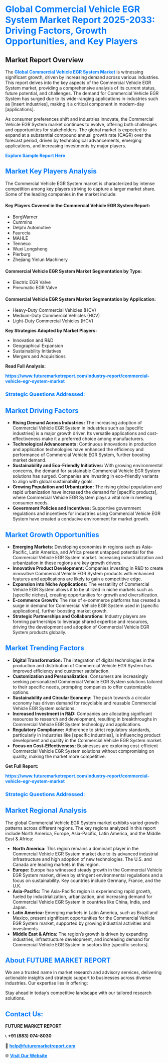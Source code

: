 <h1 style="color: #007BFF;">Global Commercial Vehicle EGR System Market Report 2025-2033: Driving Factors, Growth Opportunities, and Key Players</h1>

<section id="overview">
<h2>Market Report Overview</h2>
<p>The <a href="https://www.futuremarketreport.com/industry-report/commercial-vehicle-egr-system-market" style="color: #007BFF; text-decoration: none;"><strong>Global Commercial Vehicle EGR System Market</strong></a> is witnessing significant growth, driven by increasing demand across various industries. This report delves into the key aspects of the Commercial Vehicle EGR System market, providing a comprehensive analysis of its current status, future potential, and challenges. The demand for Commercial Vehicle EGR System has surged due to its wide-ranging applications in industries such as [insert industries], making it a critical component in modern-day [applications].</p>
<p>As consumer preferences shift and industries innovate, the Commercial Vehicle EGR System market continues to evolve, offering both challenges and opportunities for stakeholders. The global market is expected to expand at a substantial compound annual growth rate (CAGR) over the forecast period, driven by technological advancements, emerging applications, and increasing investments by major players.</p>
</section>

<section id="overview">
<p><a href="https://www.futuremarketreport.com/request-sample/reportId=43409" style="color: #007BFF; text-decoration: none;"><strong>Explore Sample Report Here</strong></a></p>
</section>

<section id="key-players">
<h2 style="color: #007BFF;">Market Key Players Analysis</h2>
<p>The Commercial Vehicle EGR System market is characterized by intense competition among key players striving to capture a larger market share. Some of the leading companies in the market include:</p>
<h4>Key Players Covered in the Commercial Vehicle EGR System Report:</h4>
<ul><li>BorgWarner</li><li>Cummins</li><li>Delphi Automotive</li><li>Faurecia</li><li>MAHLE</li><li>Tenneco</li><li>Wuxi Longsheng</li><li>Pierburg</li><li>Zhejiang Yinlun Machinery</li></ul>
<h4>Commercial Vehicle EGR System Market Segmentation by Type:</h4>
<ul><li>Electric EGR Valve</li><li>Pneumatic EGR Valve</li></ul>

<h4>Commercial Vehicle EGR System Market Segmentation by Application:</h4>
<ul><li>Heavy-Duty Commercial Vehicles (HCV)</li><li>Medium-Duty Commercial Vehicles (HCV)</li><li>Light-Duty Commercial Vehicles (HCV)</li></ul>
<p><strong>Key Strategies Adopted by Market Players:</strong></p>
<ul>
<li>Innovation and R&D</li>
<li>Geographical Expansion</li>
<li>Sustainability Initiatives</li>
<li>Mergers and Acquisitions</li>
</ul>
</section>

<section>
<p><strong>Read Full Analysis: </strong></p><a href="https://www.futuremarketreport.com/industry-report/commercial-vehicle-egr-system-market" style="color: #007BFF; text-decoration: none;"><strong>https://www.futuremarketreport.com/industry-report/commercial-vehicle-egr-system-market</strong></a>
<h3 style="color: #007BFF;">Strategic Questions Addressed:</h3>
</section>

<section id="driving-factors">
<h2 style="color: #007BFF;">Market Driving Factors</h2>
<ul>
<li><strong>Rising Demand Across Industries:</strong> The increasing adoption of Commercial Vehicle EGR System in industries such as [specific industries] is a major growth driver. Its versatile applications and cost-effectiveness make it a preferred choice among manufacturers.</li>
<li><strong>Technological Advancements:</strong> Continuous innovations in production and application technologies have enhanced the efficiency and performance of Commercial Vehicle EGR System, further boosting market demand.</li>
<li><strong>Sustainability and Eco-Friendly Initiatives:</strong> With growing environmental concerns, the demand for sustainable Commercial Vehicle EGR System solutions has surged. Companies are investing in eco-friendly variants to align with global sustainability goals.</li>
<li><strong>Growing Population and Urbanization:</strong> The rising global population and rapid urbanization have increased the demand for [specific products], where Commercial Vehicle EGR System plays a vital role in meeting consumer needs.</li>
<li><strong>Government Policies and Incentives:</strong> Supportive government regulations and incentives for industries using Commercial Vehicle EGR System have created a conducive environment for market growth.</li>
</ul>
</section>

<section id="growth-opportunities">
<h2 style="color: #007BFF;">Market Growth Opportunities</h2>
<ul>
<li><strong>Emerging Markets:</strong> Developing economies in regions such as Asia-Pacific, Latin America, and Africa present untapped potential for the Commercial Vehicle EGR System market. Increasing industrialization and urbanization in these regions are key growth drivers.</li>
<li><strong>Innovative Product Development:</strong> Companies investing in R&D to create innovative Commercial Vehicle EGR System products with enhanced features and applications are likely to gain a competitive edge.</li>
<li><strong>Expansion into Niche Applications:</strong> The versatility of Commercial Vehicle EGR System allows it to be utilized in niche markets such as [specific niches], creating opportunities for growth and diversification.</li>
<li><strong>E-commerce Growth:</strong> The rise of e-commerce platforms has created a surge in demand for Commercial Vehicle EGR System used in [specific applications], further boosting market growth.</li>
<li><strong>Strategic Partnerships and Collaborations:</strong> Industry players are forming partnerships to leverage shared expertise and resources, driving the development and adoption of Commercial Vehicle EGR System products globally.</li>
</ul>
</section>

<section id="trending-factors">
<h2 style="color: #007BFF;">Market Trending Factors</h2>
<ul>
<li><strong>Digital Transformation:</strong> The integration of digital technologies in the production and distribution of Commercial Vehicle EGR System has improved efficiency and customer satisfaction.</li>
<li><strong>Customization and Personalization:</strong> Consumers are increasingly seeking personalized Commercial Vehicle EGR System solutions tailored to their specific needs, prompting companies to offer customizable options.</li>
<li><strong>Sustainability and Circular Economy:</strong> The push towards a circular economy has driven demand for recyclable and reusable Commercial Vehicle EGR System solutions.</li>
<li><strong>Increased Investment in R&D:</strong> Companies are allocating significant resources to research and development, resulting in breakthroughs in Commercial Vehicle EGR System technology and applications.</li>
<li><strong>Regulatory Compliance:</strong> Adherence to strict regulatory standards, particularly in industries like [specific industries], is influencing product development and quality in the Commercial Vehicle EGR System market.</li>
<li><strong>Focus on Cost-Effectiveness:</strong> Businesses are exploring cost-efficient Commercial Vehicle EGR System solutions without compromising on quality, making the market more competitive.</li>
</ul>
</section>

<section>
<p><strong>Get Full Report: </strong></p><a href="https://www.futuremarketreport.com/industry-report/commercial-vehicle-egr-system-market" style="color: #007BFF; text-decoration: none;"><strong>https://www.futuremarketreport.com/industry-report/commercial-vehicle-egr-system-market</strong></a>
<h3 style="color: #007BFF;">Strategic Questions Addressed:</h3>
</section>


<section id="regional-analysis">
<h2 style="color: #007BFF;">Market Regional Analysis</h2>
<p>The global Commercial Vehicle EGR System market exhibits varied growth patterns across different regions. The key regions analyzed in this report include North America, Europe, Asia-Pacific, Latin America, and the Middle East & Africa:</p>
<ul>
<li><strong>North America:</strong> This region remains a dominant player in the Commercial Vehicle EGR System market due to its advanced industrial infrastructure and high adoption of new technologies. The U.S. and Canada are leading markets in this region.</li>
<li><strong>Europe:</strong> Europe has witnessed steady growth in the Commercial Vehicle EGR System market, driven by stringent environmental regulations and a focus on sustainability. Key countries include Germany, France, and the U.K.</li>
<li><strong>Asia-Pacific:</strong> The Asia-Pacific region is experiencing rapid growth, fueled by industrialization, urbanization, and increasing demand for Commercial Vehicle EGR System in countries like China, India, and Japan.</li>
<li><strong>Latin America:</strong> Emerging markets in Latin America, such as Brazil and Mexico, present significant opportunities for the Commercial Vehicle EGR System market, supported by growing industrial activities and investments.</li>
<li><strong>Middle East & Africa:</strong> The region’s growth is driven by expanding industries, infrastructure development, and increasing demand for Commercial Vehicle EGR System in sectors like [specific sectors].</li>
</ul>
</section>

<footer>
<h2 style="color: #007BFF;">About FUTURE MARKET REPORT</h2>
<p>We are a trusted name in market research and advisory services, delivering actionable insights and strategic support to businesses across diverse industries. Our expertise lies in offering:</p>

<p>Stay ahead in today’s competitive landscape with our tailored research solutions.</p>

<h2 style="color: #007BFF;">Contact Us:</h2>
<p><strong>FUTURE MARKET REPORT</strong></p>
<p>📞 <strong>+91 (883) 074-8030</strong></p>
<p>📧 <strong><a href="mailto:help@futuremarketreport.com" style="color: #007BFF;">help@futuremarketreport.com</a></strong></p>
<p>🌐 <strong><a href="https://www.futuremarketreport.com/" style="color: #007BFF;">Visit Our Website</a></strong></p>
</footer>